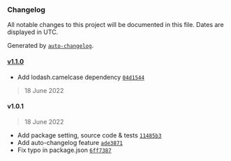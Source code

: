 ### Changelog

All notable changes to this project will be documented in this file. Dates are displayed in UTC.

Generated by [`auto-changelog`](https://github.com/CookPete/auto-changelog).

#### [v1.1.0](https://github.com/MaxJacobs213/jsmp-infra-maksym-yakubov-camelize/compare/v1.1.0...v1.1.0)

- Add lodash.camelcase dependency [`04d1544`](https://github.com/MaxJacobs213/jsmp-infra-maksym-yakubov-camelize/commit/04d1544ebc1aedb54036183aec9eecec57967aae)

> 18 June 2022

#### v1.0.1

> 18 June 2022

- Add package setting, source code & tests [`11485b3`](https://github.com/MaxJacobs213/jsmp-infra-maksym-yakubov-camelize/commit/11485b36855fbbb2e14261a42a009b472011053f)
- Add auto-changelog feature [`ade3871`](https://github.com/MaxJacobs213/jsmp-infra-maksym-yakubov-camelize/commit/ade3871156dc74a4f59477f419f867cf59839bc2)
- Fix typo in package.json [`6ff7387`](https://github.com/MaxJacobs213/jsmp-infra-maksym-yakubov-camelize/commit/6ff73878bebcdc030bea80af49b37121d10d94d9)
